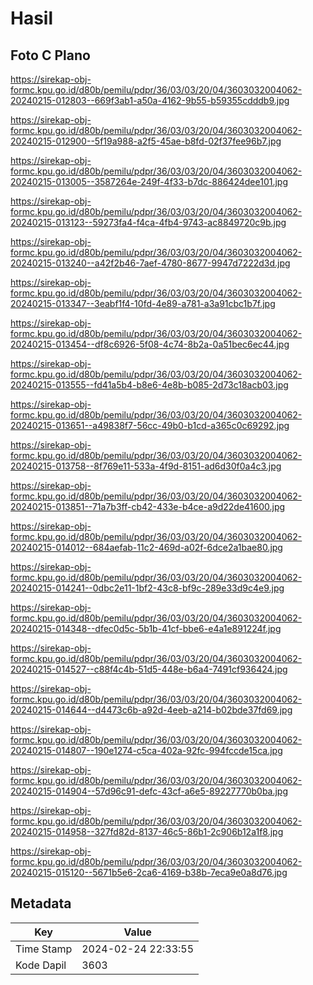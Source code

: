 # Hasil

## Foto C Plano

https://sirekap-obj-formc.kpu.go.id/d80b/pemilu/pdpr/36/03/03/20/04/3603032004062-20240215-012803--669f3ab1-a50a-4162-9b55-b59355cdddb9.jpg

https://sirekap-obj-formc.kpu.go.id/d80b/pemilu/pdpr/36/03/03/20/04/3603032004062-20240215-012900--5f19a988-a2f5-45ae-b8fd-02f37fee96b7.jpg

https://sirekap-obj-formc.kpu.go.id/d80b/pemilu/pdpr/36/03/03/20/04/3603032004062-20240215-013005--3587264e-249f-4f33-b7dc-886424dee101.jpg

https://sirekap-obj-formc.kpu.go.id/d80b/pemilu/pdpr/36/03/03/20/04/3603032004062-20240215-013123--59273fa4-f4ca-4fb4-9743-ac8849720c9b.jpg

https://sirekap-obj-formc.kpu.go.id/d80b/pemilu/pdpr/36/03/03/20/04/3603032004062-20240215-013240--a42f2b46-7aef-4780-8677-9947d7222d3d.jpg

https://sirekap-obj-formc.kpu.go.id/d80b/pemilu/pdpr/36/03/03/20/04/3603032004062-20240215-013347--3eabf1f4-10fd-4e89-a781-a3a91cbc1b7f.jpg

https://sirekap-obj-formc.kpu.go.id/d80b/pemilu/pdpr/36/03/03/20/04/3603032004062-20240215-013454--df8c6926-5f08-4c74-8b2a-0a51bec6ec44.jpg

https://sirekap-obj-formc.kpu.go.id/d80b/pemilu/pdpr/36/03/03/20/04/3603032004062-20240215-013555--fd41a5b4-b8e6-4e8b-b085-2d73c18acb03.jpg

https://sirekap-obj-formc.kpu.go.id/d80b/pemilu/pdpr/36/03/03/20/04/3603032004062-20240215-013651--a49838f7-56cc-49b0-b1cd-a365c0c69292.jpg

https://sirekap-obj-formc.kpu.go.id/d80b/pemilu/pdpr/36/03/03/20/04/3603032004062-20240215-013758--8f769e11-533a-4f9d-8151-ad6d30f0a4c3.jpg

https://sirekap-obj-formc.kpu.go.id/d80b/pemilu/pdpr/36/03/03/20/04/3603032004062-20240215-013851--71a7b3ff-cb42-433e-b4ce-a9d22de41600.jpg

https://sirekap-obj-formc.kpu.go.id/d80b/pemilu/pdpr/36/03/03/20/04/3603032004062-20240215-014012--684aefab-11c2-469d-a02f-6dce2a1bae80.jpg

https://sirekap-obj-formc.kpu.go.id/d80b/pemilu/pdpr/36/03/03/20/04/3603032004062-20240215-014241--0dbc2e11-1bf2-43c8-bf9c-289e33d9c4e9.jpg

https://sirekap-obj-formc.kpu.go.id/d80b/pemilu/pdpr/36/03/03/20/04/3603032004062-20240215-014348--dfec0d5c-5b1b-41cf-bbe6-e4a1e891224f.jpg

https://sirekap-obj-formc.kpu.go.id/d80b/pemilu/pdpr/36/03/03/20/04/3603032004062-20240215-014527--c88f4c4b-51d5-448e-b6a4-7491cf936424.jpg

https://sirekap-obj-formc.kpu.go.id/d80b/pemilu/pdpr/36/03/03/20/04/3603032004062-20240215-014644--d4473c6b-a92d-4eeb-a214-b02bde37fd69.jpg

https://sirekap-obj-formc.kpu.go.id/d80b/pemilu/pdpr/36/03/03/20/04/3603032004062-20240215-014807--190e1274-c5ca-402a-92fc-994fccde15ca.jpg

https://sirekap-obj-formc.kpu.go.id/d80b/pemilu/pdpr/36/03/03/20/04/3603032004062-20240215-014904--57d96c91-defc-43cf-a6e5-89227770b0ba.jpg

https://sirekap-obj-formc.kpu.go.id/d80b/pemilu/pdpr/36/03/03/20/04/3603032004062-20240215-014958--327fd82d-8137-46c5-86b1-2c906b12a1f8.jpg

https://sirekap-obj-formc.kpu.go.id/d80b/pemilu/pdpr/36/03/03/20/04/3603032004062-20240215-015120--5671b5e6-2ca6-4169-b38b-7eca9e0a8d76.jpg


## Metadata

| Key        | Value               |
| ---------- | ------------------- |
| Time Stamp | 2024-02-24 22:33:55 |
| Kode Dapil | 3603                |



